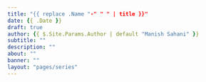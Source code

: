 ```yaml
---
title: "{{ replace .Name "-" " " | title }}"
date: {{ .Date }}
draft: true
author: {{ $.Site.Params.Author | default "Manish Sahani" }}
subtitle: ""
description: ""
about: ""
banner: ""
layout: "pages/series"
---
```

